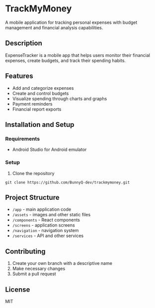 # TrackMyMoney

A mobile application for tracking personal expenses with budget management and financial analysis capabilities.

## Description

ExpenseTracker is a mobile app that helps users monitor their financial expenses, create budgets, and track their spending habits.

## Features

- Add and categorize expenses
- Create and control budgets
- Visualize spending through charts and graphs
- Payment reminders
- Financial report exports

## Installation and Setup

### Requirements
- Android Studio for Android emulator

### Setup

1. Clone the repository
```
git clone https://github.com/BunnyQ-dev/trackmymoney.git
```

## Project Structure

- `/app` - main application code
- `/assets` - images and other static files
- `/components` - React components
- `/screens` - application screens
- `/navigation` - navigation system
- `/services` - API and other services

## Contributing

1. Create your own branch with a descriptive name
2. Make necessary changes
3. Submit a pull request

## License

MIT
